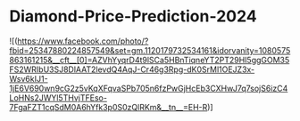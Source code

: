 # Diamond-Price-Prediction-2024
![(https://www.facebook.com/photo/?fbid=25347880224857549&set=gm.1120179732534161&idorvanity=1080575863161215&__cft__[0]=AZVhYyqrD4t9lSCa5HBnTiqneYT2PT29HI5ggGOM35FS2WRIbU3SJ8DlAAT2levdQ4AqJ-Cr46g3Rpg-dK0SrMl1OEJZ3x-Wsv6kIJ1-1jE6V690wn9cG2z5vKqXFqvaSPb705n6fzPwGjHcEb3CXHwJ7q7sojS6izC4LoHNs2JWYl5THvjTFEso-7FgaFZT1cqSdM0A6hYfk3p0S0zQlRKm&__tn__=EH-R)]
